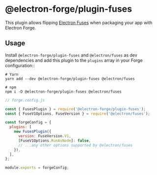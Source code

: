 @electron-forge/plugin-fuses
=====

This plugin allows flipping [Electron Fuses](https://github.com/electron/fuses) when packaging your app with Electron Forge.

## Usage

Install `@electron-forge/plugin-fuses` and `@electron/fuses` as dev dependencies and add this plugin to the `plugins` array in your Forge configuration::
```shell
# Yarn
yarn add --dev @electron-forge/plugin-fuses @electron/fuses

# npm
npm i -D @electron-forge/plugin-fuses @electron/fuses
```

```js
// forge.config.js

const { FusesPlugin } = require('@electron-forge/plugin-fuses');
const { FuseV1Options, FuseVersion } = require('@electron/fuses');

const forgeConfig = {
  plugins: [
    new FusesPlugin({
      version: FuseVersion.V1,
      [FuseV1Options.RunAsNode]: false,
      // ...any other options supported by @electron/fuses
    }),
  ],
};

module.exports = forgeConfig;
```
